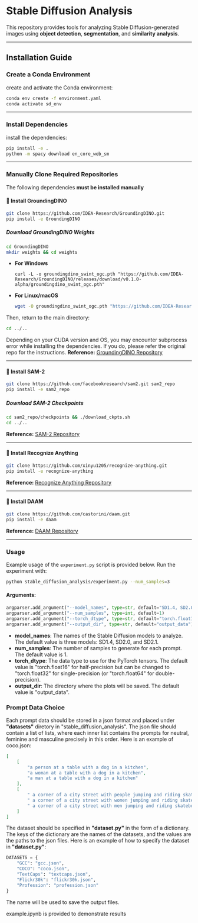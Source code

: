 # **Stable Diffusion Analysis**  

This repository provides tools for analyzing Stable Diffusion-generated images using **object detection**, **segmentation**, and **similarity analysis**.

---

## **Installation Guide**  

### **Create a Conda Environment**  
create and activate the Conda environment:  

```bash
conda env create -f environment.yaml
conda activate sd_env
```
---

### **Install Dependencies**
install the dependencies:
```bash
pip install -e .
python -m spacy download en_core_web_sm
```

---

### **Manually Clone Required Repositories**  
The following dependencies **must be installed manually** 

#### **🔹 Install GroundingDINO**
```bash
git clone https://github.com/IDEA-Research/GroundingDINO.git
pip install -e GroundingDINO
```
##### **Download GroundingDINO Weights**
```bash
cd GroundingDINO
mkdir weights && cd weights
```
- **For Windows**  
  ```command prompt
  curl -L -o groundingdino_swint_ogc.pth "https://github.com/IDEA-Research/GroundingDINO/releases/download/v0.1.0-alpha/groundingdino_swint_ogc.pth"
  ```
- **For Linux/macOS**  
  ```bash
  wget -O groundingdino_swint_ogc.pth "https://github.com/IDEA-Research/GroundingDINO/releases/download/v0.1.0-alpha/groundingdino_swint_ogc.pth"
  ```

Then, return to the main directory:
```bash
cd ../..
```
Depending on your CUDA version and OS, you may encounter subprocess error while installing the dependencies. 
If you do, please refer the original repo for the instructions. 
**Reference:** [GroundingDINO Repository](https://github.com/IDEA-Research/GroundingDINO)

---

#### **🔹 Install SAM-2**
```bash
git clone https://github.com/facebookresearch/sam2.git sam2_repo
pip install -e sam2_repo
```
##### **Download SAM-2 Checkpoints**
```bash
cd sam2_repo/checkpoints && ./download_ckpts.sh
cd ../..
```
**Reference:** [SAM-2 Repository](https://github.com/facebookresearch/sam2)

---

#### **🔹 Install Recognize Anything**
```bash
git clone https://github.com/xinyu1205/recognize-anything.git
pip install -e recognize-anything
```
**Reference:** [Recognize Anything Repository](https://github.com/xinyu1205/recognize-anything)

---

#### **🔹 Install DAAM**
```bash
git clone https://github.com/castorini/daam.git
pip install -e daam
```
**Reference:** [DAAM Repository](https://github.com/castorini/daam)

---

### **Usage**
Example usage of the `experiment.py` script is provided below.
Run the experiment with:
```bash
python stable_diffusion_analysis/experiment.py --num_samples=3
```
#### **Arguments:**
```python
argparser.add_argument("--model_names", type=str, default="SD1.4, SD2.0, SD2.1")
argparser.add_argument("--num_samples", type=int, default=1)
argparser.add_argument("--torch_dtype", type=str, default="torch.float16")
argparser.add_argument("--output_dir", type=str, default="output_data")
```
- **model_names**: The names of the Stable Diffusion models to analyze. The default value is three models: SD1.4, SD2.0, and SD2.1.
- **num_samples**: The number of samples to generate for each prompt. The default value is 1.
- **torch_dtype**: The data type to use for the PyTorch tensors. The default value is "torch.float16" for half-precision but can be changed to "torch.float32" for single-precision (or "torch.float64" for double-precision).
- **output_dir**: The directory where the plots will be saved. The default value is "output_data".

### **Prompt Data Choice**
Each prompt data should be stored in a json format and placed under **"datasets"** diretory in "stable_diffusion_analysis". The json file should contain a list of lists, where each inner list contains the prompts for neutral, feminine and masculine precisely in this order. Here is an example of coco.json:
```json
[
	[
		"a person at a table with a dog in a kitchen",
		"a woman at a table with a dog in a kitchen",
		"a man at a table with a dog in a kitchen"
	],
	[
		" a corner of a city street with people jumping and riding skateboards",
		" a corner of a city street with women jumping and riding skateboards",
		" a corner of a city street with men jumping and riding skateboards"
	]
]
```
The dataset should be specified in **"dataset.py"** in the form of a dictionary. The keys of the dictionary are the names of the datasets, and the values are the paths to the json files. Here is an example of how to specify the dataset in **"dataset.py"**:
```python
DATASETS = {
	"GCC": "gcc.json",
	"COCO": "coco.json",
	"TextCaps": "textcaps.json",
	"Flickr30k": "flickr30k.json",
	"Profession": "profession.json"
}
```
The name will be used to save the output files.

example.ipynb is provided to demonstrate results